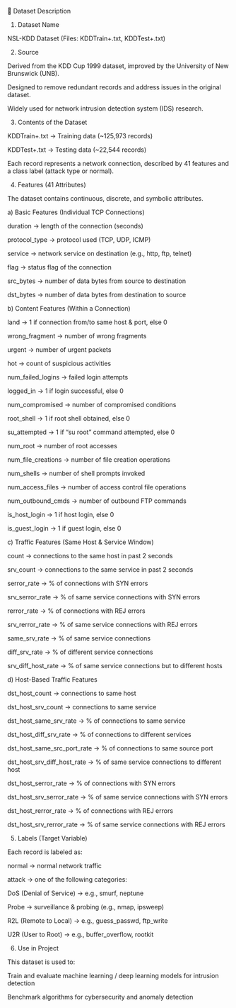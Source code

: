 📄 Dataset Description
1. Dataset Name

NSL-KDD Dataset
(Files: KDDTrain+.txt, KDDTest+.txt)

2. Source

Derived from the KDD Cup 1999 dataset, improved by the University of New Brunswick (UNB).

Designed to remove redundant records and address issues in the original dataset.

Widely used for network intrusion detection system (IDS) research.

3. Contents of the Dataset

KDDTrain+.txt → Training data (~125,973 records)

KDDTest+.txt → Testing data (~22,544 records)

Each record represents a network connection, described by 41 features and a class label (attack type or normal).

4. Features (41 Attributes)

The dataset contains continuous, discrete, and symbolic attributes.

a) Basic Features (Individual TCP Connections)

duration → length of the connection (seconds)

protocol_type → protocol used (TCP, UDP, ICMP)

service → network service on destination (e.g., http, ftp, telnet)

flag → status flag of the connection

src_bytes → number of data bytes from source to destination

dst_bytes → number of data bytes from destination to source

b) Content Features (Within a Connection)

land → 1 if connection from/to same host & port, else 0

wrong_fragment → number of wrong fragments

urgent → number of urgent packets

hot → count of suspicious activities

num_failed_logins → failed login attempts

logged_in → 1 if login successful, else 0

num_compromised → number of compromised conditions

root_shell → 1 if root shell obtained, else 0

su_attempted → 1 if “su root” command attempted, else 0

num_root → number of root accesses

num_file_creations → number of file creation operations

num_shells → number of shell prompts invoked

num_access_files → number of access control file operations

num_outbound_cmds → number of outbound FTP commands

is_host_login → 1 if host login, else 0

is_guest_login → 1 if guest login, else 0

c) Traffic Features (Same Host & Service Window)

count → connections to the same host in past 2 seconds

srv_count → connections to the same service in past 2 seconds

serror_rate → % of connections with SYN errors

srv_serror_rate → % of same service connections with SYN errors

rerror_rate → % of connections with REJ errors

srv_rerror_rate → % of same service connections with REJ errors

same_srv_rate → % of same service connections

diff_srv_rate → % of different service connections

srv_diff_host_rate → % of same service connections but to different hosts

d) Host-Based Traffic Features

dst_host_count → connections to same host

dst_host_srv_count → connections to same service

dst_host_same_srv_rate → % of connections to same service

dst_host_diff_srv_rate → % of connections to different services

dst_host_same_src_port_rate → % of connections to same source port

dst_host_srv_diff_host_rate → % of same service connections to different host

dst_host_serror_rate → % of connections with SYN errors

dst_host_srv_serror_rate → % of same service connections with SYN errors

dst_host_rerror_rate → % of connections with REJ errors

dst_host_srv_rerror_rate → % of same service connections with REJ errors

5. Labels (Target Variable)

Each record is labeled as:

normal → normal network traffic

attack → one of the following categories:

DoS (Denial of Service) → e.g., smurf, neptune

Probe → surveillance & probing (e.g., nmap, ipsweep)

R2L (Remote to Local) → e.g., guess_passwd, ftp_write

U2R (User to Root) → e.g., buffer_overflow, rootkit

6. Use in Project

This dataset is used to:

Train and evaluate machine learning / deep learning models for intrusion detection

Benchmark algorithms for cybersecurity and anomaly detection